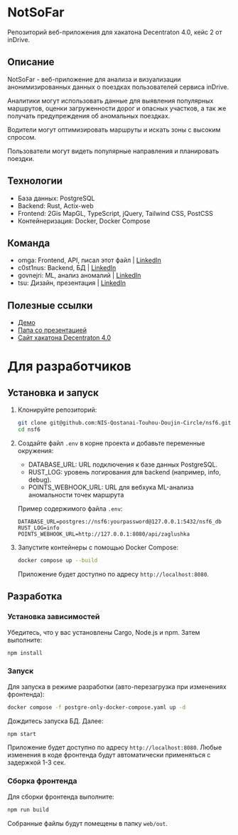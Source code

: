 # NotSoFar

Репозиторий веб-приложения для хакатона Decentraton 4.0, кейс 2 от inDrive. 

## Описание

NotSoFar - веб-приложение для анализа и визуализации анонимизированных данных о поездках пользователей сервиса inDrive.

Аналитики могут использовать данные для выявления популярных маршрутов, 
оценки загруженности дорог и опасных участков, 
а так же получать предупреждения об аномальных поездках.

Водители могут оптимизировать маршруты и искать зоны с высоким спросом.

Пользователи могут видеть популярные направления и планировать поездки.

## Технологии

- База данных: PostgreSQL
- Backend: Rust, Actix-web
- Frontend: 2Gis MapGL, TypeScript, jQuery, Tailwind CSS, PostCSS
- Контейнеризация: Docker, Docker Compose


## Команда
- omga: Frontend, API, писал этот файл | [LinkedIn](https://www.linkedin.com/in/omgaxd/)
- c0st1nus: Backend, БД | [LinkedIn](https://www.linkedin.com/in/konstantin-koshevoy-336608324/)
- govnejri: ML, анализ аномалий | [LinkedIn](https://www.linkedin.com/in/bekzat-uteulin-98082b2b6/)
- tsu: Дизайн, презентация | [LinkedIn](https://www.linkedin.com/in/saltanat-tlegen-b43138380/)

## Полезные ссылки
- [Демо](https://indrive.notsofar.live)
- [Папа со презентацией](https://drive.google.com/drive/folders/1_iUVDPaoIMY0XAkwV2OdvYzY7o-DGjer?usp=sharing)
- [Сайт хакатона Decentraton 4.0](https://astanahub.com/en/event/decentrathon-4-0)

# Для разработчиков

## Установка и запуск
1. Клонируйте репозиторий:
    ```bash
    git clone git@github.com:NIS-Qostanai-Touhou-Doujin-Circle/nsf6.git
    cd nsf6
    ```
2. Создайте файл `.env` в корне проекта и добавьте переменные окружения:
    - DATABASE_URL: URL подключения к базе данных PostgreSQL.
    - RUST_LOG: уровень логирования для backend (например, info, debug).
    - POINTS_WEBHOOK_URL: URL для вебхука ML-анализа аномальности точек маршрута
    
    Пример содержимого файла `.env`:
    ```
    DATABASE_URL=postgres://nsf6:yourpassword@127.0.0.1:5432/nsf6_db
    RUST_LOG=info
    POINTS_WEBHOOK_URL=http://127.0.0.1:8080/api/zaglushka
    ```
3. Запустите контейнеры с помощью Docker Compose:
    ```bash
    docker compose up --build
    ```
    Приложение будет доступно по адресу `http://localhost:8080`.

## Разработка

### Установка зависимостей
Убедитесь, что у вас установлены Cargo, Node.js и npm. Затем выполните:

```bash
npm install
```

### Запуск

Для запуска в режиме разработки (авто-перезагрузка при изменениях фронтенда):
```bash
docker compose -f postgre-only-docker-compose.yaml up -d
```
Дождитесь запуска БД. Далее:
```bash
npm start
```
Приложение будет доступно по адресу `http://localhost:8080`. 
Любые изменения в коде фронтенда будут автоматически применяться с задержкой 1-3 сек.

### Сборка фронтенда
Для сборки фронтенда выполните:
```bash
npm run build
```
Собранные файлы будут помещены в папку `web/out`.
